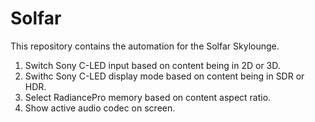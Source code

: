 # Solfar

This repository contains the automation for the Solfar Skylounge.

1. Switch Sony C-LED input based on content being in 2D or 3D.
1. Swithc Sony C-LED display mode based on content being in SDR or HDR.
1. Select RadiancePro memory based on content aspect ratio.
1. Show active audio codec on screen.
